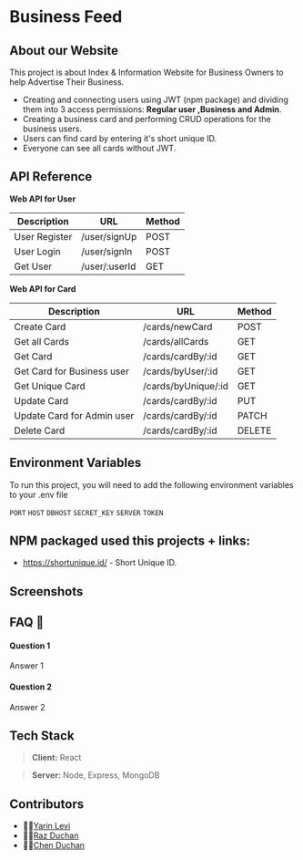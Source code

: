 # Business Feed 

## About our Website
This project is about Index & Information Website for Business Owners to help Advertise Their Business. 
- Creating and connecting users using JWT (npm package) and dividing them into 3 access permissions: **Regular user ,Business and Admin**.
- Creating a business card and performing CRUD operations for the business users.
- Users can find card by entering it's short unique ID.
- Everyone can see all cards without JWT.

## API Reference

**Web API for User**

| Description                  | URL              | Method  |                       
| ---------------------------- | ---------------- | ------- |
| User Register                | /user/signUp     | POST    |                      
| User Login                   | /user/signIn     | POST    |                     
| Get User                     | /user/:userId    | GET     |                                                  


**Web API for Card**

| Description                  | URL                  | Method |                    
| ---------------------------- | -------------------- |------- |
| Create Card                  | /cards/newCard       | POST   |                        
| Get all Cards                | /cards/allCards      | GET    |                     
| Get Card                     | /cards/cardBy/:id    | GET    |
| Get Card for Business user   | /cards/byUser/:id    | GET    |
| Get Unique Card              | /cards/byUnique/:id  | GET    |      
| Update Card                  | /cards/cardBy/:id    | PUT    | 
| Update Card for Admin user   | /cards/cardBy/:id    | PATCH  |
| Delete Card                  | /cards/cardBy/:id    | DELETE |


## Environment Variables

To run this project, you will need to add the following environment variables to your .env file

`PORT`
`HOST`
`DBHOST`
`SECRET_KEY`
`SERVER`
`TOKEN`

## NPM packaged used this projects + links:

-   https://shortunique.id/ - Short Unique ID.

## Screenshots 


## FAQ 💭

#### Question 1

Answer 1

#### Question 2

Answer 2


## Tech Stack

> **Client:** React

> **Server:** Node, Express, MongoDB

## Contributors
- 👩‍💻[Yarin Levi](https://github.com/YarinLevi5)
- 👨‍💻[Raz Duchan ](https://github.com/razdu)
- 👨‍💻[Chen Duchan](https://github.com/ChenDuch)
